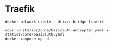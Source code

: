# Traefik

```
docker network create --driver bridge traefik
```

```
sops -d statics/core/basicauth.encrypted.yaml > statics/core/basicauth.yaml
docker-compose up -d
```